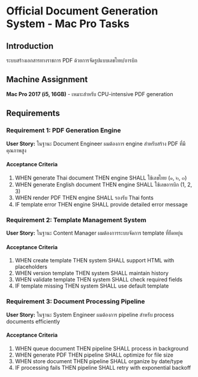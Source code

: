 # Official Document Generation System - Mac Pro Tasks

## Introduction
ระบบสร้างเอกสารทางราชการ PDF ด้วยการจัดรูปแบบเลขไทย/อารบิก

## Machine Assignment
**Mac Pro 2017 (i5, 16GB)** - เหมาะสำหรับ CPU-intensive PDF generation

## Requirements

### Requirement 1: PDF Generation Engine
**User Story:** ในฐานะ Document Engineer ผมต้องการ engine สำหรับสร้าง PDF ที่มีคุณภาพสูง

#### Acceptance Criteria
1. WHEN generate Thai document THEN engine SHALL ใช้เลขไทย (๑, ๒, ๓)
2. WHEN generate English document THEN engine SHALL ใช้เลขอารบิก (1, 2, 3)
3. WHEN render PDF THEN engine SHALL รองรับ Thai fonts
4. IF template error THEN engine SHALL provide detailed error message

### Requirement 2: Template Management System
**User Story:** ในฐานะ Content Manager ผมต้องการระบบจัดการ template ที่ยืดหยุ่น

#### Acceptance Criteria
1. WHEN create template THEN system SHALL support HTML with placeholders
2. WHEN version template THEN system SHALL maintain history
3. WHEN validate template THEN system SHALL check required fields
4. IF template missing THEN system SHALL use default template

### Requirement 3: Document Processing Pipeline
**User Story:** ในฐานะ System Engineer ผมต้องการ pipeline สำหรับ process documents efficiently

#### Acceptance Criteria
1. WHEN queue document THEN pipeline SHALL process in background
2. WHEN generate PDF THEN pipeline SHALL optimize for file size
3. WHEN store document THEN pipeline SHALL organize by date/type
4. IF processing fails THEN pipeline SHALL retry with exponential backoff